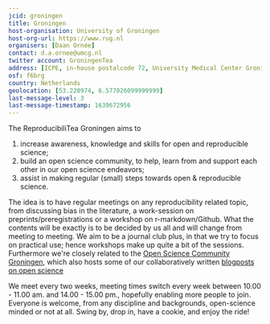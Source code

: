 ```yaml
---
jcid: groningen
title: Groningen
host-organisation: University of Groningen
host-org-url: https://www.rug.nl 
organisers: [Daan Ornée] 
contact: d.a.ornee@umcg.nl 
twitter account: GroningenTea
address: [ICPE, in-house postalcode 72, University Medical Center Groningen, Hanzeplein 1, 9713GZ, Groningen]
osf: f6brg
country: Netherlands
geolocation: [53.220974, 6.577026099999999]
last-message-level: 3
last-message-timestamp: 1639672956
---
```


The ReproducibiliTea Groningen aims to 
1. increase awareness, knowledge and skills for open and reproducible science;
2. build an open science community, to help, learn from and support each other in our open science endeavors;
3. assist in making regular (small) steps towards open & reproducible science. 

The idea is to have regular meetings on any reproducibility related topic, from discussing bias in the literature, a work-session on preprints/preregistrations or a workshop on r-markdown/Github. 
What the contents will be exactly is to be decided by us all and will change from meeting to meeting. We aim to be a journal club plus, in that we try to focus on practical use; hence workshops make up quite a bit of the sessions.
Furthermore we're closely related to the [Open Science Community Groningen](https://openscience-groningen.nl/oscg/), which also hosts some of our collaboratively written [blogposts on open science](https://openscience-groningen.nl/category/blogs/)

We meet every two weeks, meeting times switch every week between 10.00 - 11.00 am. and 14.00 - 15.00 pm., hopefully enabling more people to join. 
Everyone is welcome, from any discipline and backgrounds, open-science minded or not at all. Swing by, drop in, have a cookie, and enjoy the ride!

